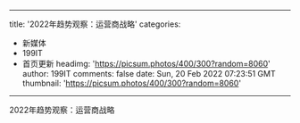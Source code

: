 
---
title: '2022年趋势观察：运营商战略'
categories: 
 - 新媒体
 - 199IT
 - 首页更新
headimg: 'https://picsum.photos/400/300?random=8060'
author: 199IT
comments: false
date: Sun, 20 Feb 2022 07:23:51 GMT
thumbnail: 'https://picsum.photos/400/300?random=8060'
---

<div>   
2022年趋势观察：运营商战略  
</div>
            